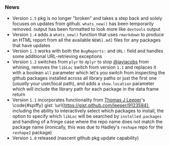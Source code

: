 ### News

- Version `1.5` pkg is no longer "broken" and takes a step back and solely focuses on updates from github. `whats_new()` has been temporarily removed. output has been formatted to look more like `devtools` output
- Version `1.4` adds a `whats_new()` function that uses `rmarkdown` to produce an HTML report from all the available `NEWS[.md]` files for any packages that have updates
- Version `1.3` works with both the `BugReports:` and `URL:` field and handles some additional URL-retrieving exceptions
- Version `1.2` switches from `plyr` to `dplyr` to stop [@jayjacobs](http://twitter.com/jayjacobs) from whining, removes the `libLoc` switch from version `1.1` and replaces it with a boolean `all` parameter which let's you switch from inspecting the github packages installed across all library paths or just the first one (*usually* your user/local path), and adds a `show.location` parameter which will include the library path for each package in the data frame return
- Version `1.1` incorporates functionality from [Thomas J Leeper](http://twitter.com/thosjleeper)'s \code{#spiffy} gist: \url{https://gist.github.com/leeper/9123584}, including the ability to interactively select which packages to install, the option to specify which `libLoc` will be searched by `installed.packages` and handling of a fringe case where the repo name does not match the package name (ironically, this was due to Hadley's `reshape` repo for the `reshape2` package)
- Version `1.0` released (nascent github pkg update capability)
